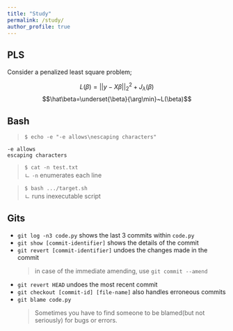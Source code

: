 ```yaml
---
title: "Study"
permalink: /study/
author_profile: true
---
```


<style>
    code {
        font-size: .75rem;
    }
</style>

## PLS

Consider a penalized least square problem;

$$L(\beta)=||y-X\beta||_2^2+J_\lambda(\beta)$$
$$\hat\beta=\underset{\beta}{\arg\min}~L(\beta)$$

## Bash

> `$ echo -e "-e allows\nescaping characters"`

```
-e allows
escaping characters
```

> `$ cat -n test.txt`\
ㄴ `-n`  enumerates each line

> `$ bash .../target.sh`\
ㄴ runs inexecutable script

## Gits

* `git log -n3 code.py` shows the last 3 commits within `code.py`
* `git show [commit-identifier]` shows the details of the commit
* `git revert [commit-identifier]` undoes the changes made in the commit
    > in case of the immediate amending, use `git commit --amend`
* `git revert HEAD` undoes the most recent commit
* `git checkout [commit-id] [file-name]` also handles erroneous commits
* `git blame code.py`
    > Sometimes you have to find someone to be blamed(but not seriously) for bugs or errors.